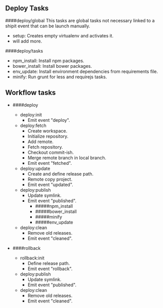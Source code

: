 ## Deploy Tasks
####deploy/global
This tasks are global tasks not necessary linked to a shipit event that can be launch manually.
- setup:  Creates empty virtualenv and activates it.
- will add more.

####deploy/tasks
- npm_install: Install npm packages.
- bower_install: Install bower packages.
- env_update: Install environment dependencies from requirements file.
- minify: Run grunt for less and requirejs tasks.

## Workflow tasks
- ####deploy
  - deploy:init
    - Emit event "deploy".
  - deploy:fetch
    - Create workspace.
    - Initialize repository.
    - Add remote.
    - Fetch repository.
    - Checkout commit-ish.
    - Merge remote branch in local branch.
    - Emit event "fetched".
  - deploy:update
    - Create and define release path.
    - Remote copy project.
    - Emit event "updated".
  - deploy:publish
    - Update symlink.
    - Emit event "published".
        - #####npm_install
        - #####bower_install
        - #####minify
        - #####env_update
  - deploy:clean
    - Remove old releases.
    - Emit event "cleaned".

- ####rollback
  - rollback:init
    - Define release path.
    - Emit event "rollback".
  - deploy:publish
    - Update symlink.
    - Emit event "published".
  - deploy:clean
    - Remove old releases.
    - Emit event "cleaned".